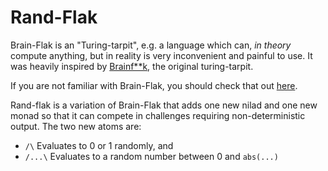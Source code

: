 # Rand-Flak

Brain-Flak is an "Turing-tarpit", e.g. a language which can, *in theory* compute anything, but in reality is very inconvenient and painful to use. It was heavily inspired by [Brainf**k](https://esolangs.org/wiki/Brainfuck), the original turing-tarpit.

If you are not familiar with Brain-Flak, you should check that out [here](https://github.com/DJMcMayhem/Brain-Flak).

Rand-flak is a variation of Brain-Flak that adds one new nilad and one new monad so that it can compete in challenges requiring non-deterministic output. The two new atoms are:

 - `/\` Evaluates to 0 or 1 randomly, and
 - `/...\` Evaluates to a random number between 0 and `abs(...)`



